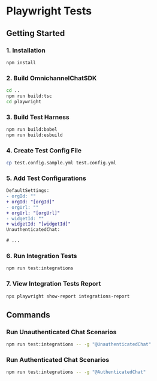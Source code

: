 # Playwright Tests

## Getting Started

### 1. Installation

```sh
npm install
```

### 2. Build OmnichannelChatSDK

```sh
cd ..
npm run build:tsc
cd playwright
```

### 3. Build Test Harness

```sh
npm run build:babel
npm run build:esbuild
```

### 4. Create Test Config File

```sh
cp test.config.sample.yml test.config.yml
```

### 5. Add Test Configurations

```diff
DefaultSettings:
- orgId: ""
+ orgId: "[orgId]"
- orgUrl: ""
+ orgUrl: "[orgUrl]"
- widgetId: ""
+ widgetId: "[widgetId]"
UnauthenticatedChat:

# ...
```

### 6. Run Integration Tests

```sh
npm run test:integrations
```

### 7. View Integration Tests Report

```sh
npx playwright show-report integrations-report
```

## Commands

### Run Unauthenticated Chat Scenarios

```sh
npm run test:integrations -- -g "@UnauthenticatedChat"
```

### Run Authenticated Chat Scenarios

```sh
npm run test:integrations -- -g "@AuthenticatedChat"
```